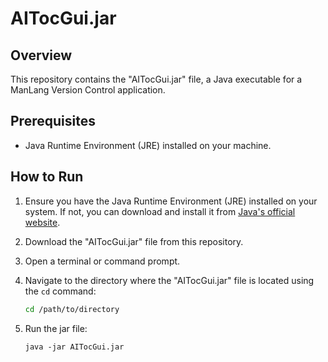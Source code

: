 # AITocGui.jar

## Overview
This repository contains the "AITocGui.jar" file, a Java executable for a ManLang Version Control application.

## Prerequisites
- Java Runtime Environment (JRE) installed on your machine.

## How to Run
1. Ensure you have the Java Runtime Environment (JRE) installed on your system. If not, you can download and install it from [Java's official website](https://www.oracle.com/java/technologies/javase-jre8-downloads.html).

2. Download the "AITocGui.jar" file from this repository.

3. Open a terminal or command prompt.

4. Navigate to the directory where the "AITocGui.jar" file is located using the `cd` command:
   ```bash
   cd /path/to/directory
5. Run the jar file:
   ```
   java -jar AITocGui.jar
